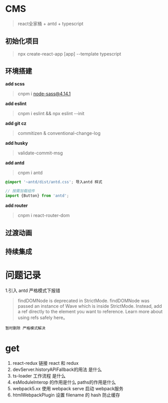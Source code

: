 # CMS 

> react全家桶 + antd + typescript 

## 初始化项目 

> npx create-react-app [app] --template typescript

## 环境搭建

**add scss**

> cnpm i node-sass@4.14.1

**add eslint**

> cnpm i eslint && npx eslint --init

**add git cz**
<!-- todo -->
> commitizen & conventional-change-log 

**add husky**
<!-- todo -->
> validate-commit-msg 

**add antd**

> cnpm i antd 

```scss
@import '~antd/dist/antd.css'; 导入antd 样式
```

```js
// 按需加载组件
import {Button} from 'antd';
```

**add router**

> cnpm i react-router-dom

## 过渡动画 


## 持续集成



# 问题记录

1.引入 antd 严格模式下报错 
> findDOMNode is deprecated in StrictMode. findDOMNode was passed an instance of Wave which is inside StrictMode. Instead, add a ref directly to the element you want to reference. Learn more about using refs safely here。 

`暂时删除 严格模式解决`


# get 
1. react-redux 链接 react 和 redux
2. devServer.historyAPiFallback的用法 是什么
3. ts-loader 工作流程 是什么
4. esModuleInterop 的作用是什么 paths的作用是什么 
5. webpack5.xx 使用 webpack serve 启动 webpack服务 
6. htmlWebpackPlugin 设置 filename 的 hash 防止缓存